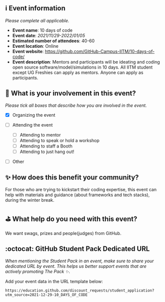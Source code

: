 ## ℹ️ Event information
_Please complete all applicable._

- **Event name**: 10 days of code
- **Event date**: _2021/11/29-2022/01/05_
- **Estimated number of attendees**: 40-60
- **Event location**: Online
- **Event website**: https://github.com/GitHub-Campus-IITM/10-days-of-code/
- **Event description**: Mentors and participants will be ideating and coding open source software/model/simulations in 10 days. All IITM student except UG Freshies can apply as mentors. Anyone can apply as participants.

## 🙋 What is your involvement in this event? 
_Please tick all boxes that describe how you are involved in the event._

- [x] Organizing the event
- [ ] Attending the event
   - [ ] Attending to mentor
   - [ ] Attending to speak or hold a workshop 
   - [ ] Attending to staff a Booth
   - [ ] Attending to just hang out!
- [ ] Other


## ✨ How does this benefit your community?
For those who are trying to kickstart their coding expertise, this event can help with materials and guidance (about frameworks and tech stacks), during the winter break.


## ⛳️ What help do you need with this event?
We want swags, prizes and people(judges) from GitHub.

## :octocat: GitHub Student Pack Dedicated URL
_When mentioning the Student Pack in an event, make sure to share your dedicated URL by event. This helps us better support events that are actively promoting The Pack :sparkles:._ 

Add your event data in the URL template below:

`https://education.github.com/discount_requests/student_application?utm_source=2021-12-29-10_DAYS_OF_CODE`

